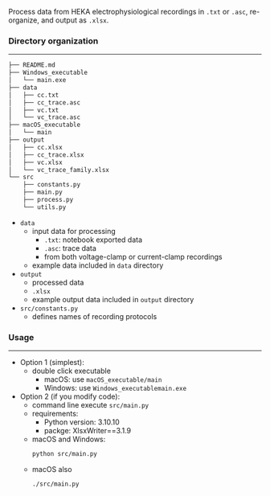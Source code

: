 Process data from HEKA electrophysiological recordings in ```.txt``` or ```.asc```, re-organize, and output as ```.xlsx```.

### Directory organization
---
```bash
├── README.md
├── Windows_executable
│   └── main.exe
├── data
│   ├── cc.txt
│   ├── cc_trace.asc
│   ├── vc.txt
│   └── vc_trace.asc
├── macOS_executable
│   └── main
├── output
│   ├── cc.xlsx
│   ├── cc_trace.xlsx
│   ├── vc.xlsx
│   └── vc_trace_family.xlsx
└── src
    ├── constants.py
    ├── main.py
    ├── process.py
    └── utils.py
```

* ```data```
  * input data for processing
    * ```.txt```: notebook exported data
    * ```.asc```: trace data
    * from both voltage-clamp or current-clamp recordings
  * example data included in ```data``` directory
* ```output```
  * processed data
  * ```.xlsx```
  * example output data included in ```output``` directory
* ```src/constants.py```
  * defines names of recording protocols

### Usage
-----
* Option 1 (simplest): 
  * double click executable
    * macOS: use ```macOS_executable/main```
    * Windows: use ```Windows_executablemain.exe```
* Option 2 (if you modify code):
  * command line execute ```src/main.py```
  * requirements:
    * Python version: 3.10.10
    * packge: XlsxWriter==3.1.9
  * macOS and Windows: 
    ```bash
    python src/main.py
    ```
  * macOS also
    ```bash
    ./src/main.py
    ```